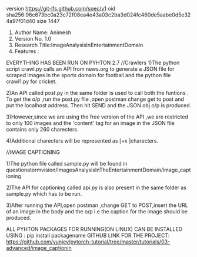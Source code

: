 version https://git-lfs.github.com/spec/v1
oid sha256:96c673bc0a23c72f08ea4e43a03c2ba3d024fc460de5aabe0d5e324a97f01d40
size 1447

1. Author Name: Animesh
2. Version No. 1.0
3. Research Title:ImageAnalysisInEntertainmentDomain
4. Features :


EVERYTHING HAS BEEN RUN ON PYHTON 2.7
//Crawlers
1)The python script crawl.py calls an API from news.org to generate a JSON file for scraped images in the sports domain for football and the python file crawl1.py for cricket.

2)An API called post.py in the same folder is used to call both the funtions .
To get the o/p ,run the post.py file ,open postman change get to post and put the localhost address.
Then hit SEND and the JSON obj o/p is produced.

3)However,since we are using the free version of the API ,we are restricted to only 100 images and the 'content' tag for an image in the JSON file contains only 260 charecters.

4)Additional charecters will be represented as [+x ]charecters. 


//IMAGE CAPTIONING

1)The python file called sample.py will be found in questionatormvision/ImagesAnalysisInTheEntertainmentDomain/image_captioning

2)The API for captioning called api.py is also present in the same folder as sample.py which has to be run.

3)After running the API,open postman ,change GET to POST,insert the URL of an image in the body and the o/p i.e the caption for the image should be produced.


ALL PYHTON PACKAGES FOR RUNNING(ON LINUX) CAN BE INSTALLED USING : pip install packagename
GITHUB LINK FOR THE PROJECT:
https://github.com/yunjey/pytorch-tutorial/tree/master/tutorials/03-advanced/image_captionin
